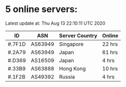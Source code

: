 # 5 online servers:

Latest update at: Thu Aug 13 22:10:11 UTC 2020

| ID | ASN | Server Country | Online |
| -- | --- | -------------- | ------ |
| #.7F1D | AS63949 | Singapore | 22 hrs |
| #.2A79 | AS63949 | Japan | 61 hrs |
| #.D369 | AS16509 | Japan | 4 hrs |
| #.33B9 | AS63888 | Hong Kong | 10 hrs |
| #.1F2B | AS49392 | Russia | 4 hrs |

